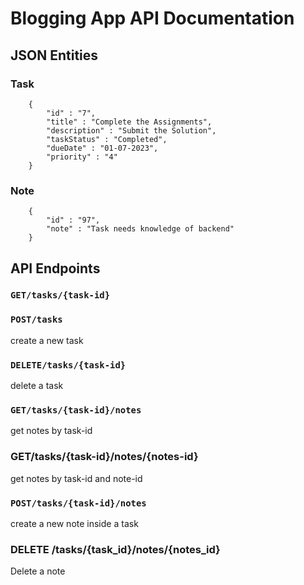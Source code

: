 # Blogging App API Documentation

## JSON Entities

### Task

```
    {
        "id" : "7",
        "title" : "Complete the Assignments",
        "description" : "Submit the Solution",
        "taskStatus" : "Completed",
        "dueDate" : "01-07-2023",
        "priority" : "4"
    }
```

### Note

```
    {
        "id" : "97",
        "note" : "Task needs knowledge of backend"
    }
```

## API Endpoints

### `GET/tasks/{task-id}`

### `POST/tasks`

create a new task

### `DELETE/tasks/{task-id}`

delete a task

### `GET/tasks/{task-id}/notes`

get notes by task-id

### GET/tasks/{task-id}/notes/{notes-id}

get notes by task-id and note-id

### `POST/tasks/{task-id}/notes`

create a new note inside a task

### DELETE /tasks/{task_id}/notes/{notes_id}

Delete a note
